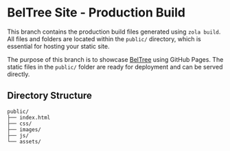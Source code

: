 # BelTree Site - Production Build

This branch contains the production build files generated using `zola build`. All files and folders are located within the `public/` directory, which is essential for hosting your static site.

The purpose of this branch is to showcase [BelTree](https://cx48.github.io/BelTree/) using GitHub Pages. The static files in the `public/` folder are ready for deployment and can be served directly.

## Directory Structure

```
public/
├── index.html
├── css/
├── images/
├── js/
└── assets/
```
